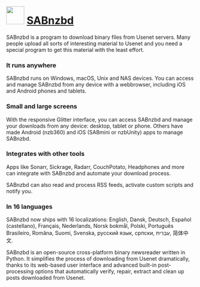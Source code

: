 # <img src="https://cdn.rawgit.com/Thilas/chocolatey-packages/7de16ead548f4491ce159aa5c8704cb1ed9412b2/sabnzbd/icon.png" width="48" height="48"/> [SABnzbd](https://chocolatey.org/packages/sabnzbd)

SABnzbd is a program to download binary files from Usenet servers. Many people upload all sorts of interesting material to Usenet and you need a special program to get this material with the least effort.

### It runs anywhere
SABnzbd runs on Windows, macOS, Unix and NAS devices. You can access and manage SABnzbd from any device with a webbrowser, including iOS and Android phones and tablets.

### Small and large screens
With the responsive Glitter interface, you can access SABnzbd and manage your downloads from any device: desktop, tablet or phone. Others have made Android (nzb360) and iOS (SABmini or nzbUnity) apps to manage SABnzbd.

### Integrates with other tools
Apps like Sonarr, Sickrage, Radarr, CouchPotato, Headphones and more can integrate with SABnzbd and automate your download process.

SABnzbd can also read and process RSS feeds, activate custom scripts and notify you.

### In 16 languages
SABnzbd now ships with 16 localizations: English, Dansk, Deutsch, Español (castellano), Français, Nederlands, Norsk bokmål, Polski, Português Brasileiro, Româna, Suomi, Svenska, русский язык, српски, עִבְרִית, 简体中文.

SABnzbd is an open-source cross-platform binary newsreader written in Python. It simplifies the process of downloading from Usenet dramatically, thanks to its web-based user interface and advanced built-in post-processing options that automatically verify, repair, extract and clean up posts downloaded from Usenet.
